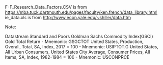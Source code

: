 F-F_Research_Data_Factors.CSV is from https://mba.tuck.dartmouth.edu/pages/faculty/ken.french/data_library.html
ie_data.xls is from http://www.econ.yale.edu/~shiller/data.htm


Note: 

Datastream
    Standard and Poors Goldman Sachs Commodity Index(GSCI) Gold Total Return - Mnemonic: GSGCTOT
    United States, Production, Overall, Total, SA, Index, 2017 = 100 - Mnemonic: USIPTOT.G
    United States, All Urban Consumers, United States City Average, Consumer Prices, All Items, SA, Index, 1982-1984 = 100 - Mnemonic: USCONPRCE